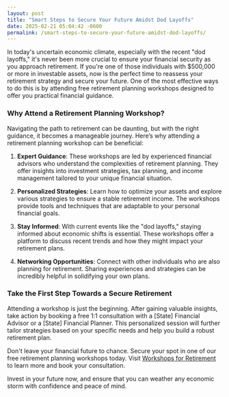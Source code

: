 ```yaml
---
layout: post
title: "Smart Steps to Secure Your Future Amidst Dod Layoffs"
date: 2025-02-21 05:04:42 -0600
permalink: /smart-steps-to-secure-your-future-amidst-dod-layoffs/
---
```



In today's uncertain economic climate, especially with the recent "dod layoffs," it's never been more crucial to ensure your financial security as you approach retirement. If you're one of those individuals with $500,000 or more in investable assets, now is the perfect time to reassess your retirement strategy and secure your future. One of the most effective ways to do this is by attending free retirement planning workshops designed to offer you practical financial guidance.

### Why Attend a Retirement Planning Workshop?

Navigating the path to retirement can be daunting, but with the right guidance, it becomes a manageable journey. Here’s why attending a retirement planning workshop can be beneficial:

1. **Expert Guidance**: These workshops are led by experienced financial advisors who understand the complexities of retirement planning. They offer insights into investment strategies, tax planning, and income management tailored to your unique financial situation.
   
2. **Personalized Strategies**: Learn how to optimize your assets and explore various strategies to ensure a stable retirement income. The workshops provide tools and techniques that are adaptable to your personal financial goals.

3. **Stay Informed**: With current events like the "dod layoffs," staying informed about economic shifts is essential. These workshops offer a platform to discuss recent trends and how they might impact your retirement plans.

4. **Networking Opportunities**: Connect with other individuals who are also planning for retirement. Sharing experiences and strategies can be incredibly helpful in solidifying your own plans.

### Take the First Step Towards a Secure Retirement

Attending a workshop is just the beginning. After gaining valuable insights, take action by booking a free 1:1 consultation with a [State] Financial Advisor or a [State] Financial Planner. This personalized session will further tailor strategies based on your specific needs and help you build a robust retirement plan.

Don't leave your financial future to chance. Secure your spot in one of our free retirement planning workshops today. Visit [Workshops for Retirement](https://workshopsforretirement.com) to learn more and book your consultation.

Invest in your future now, and ensure that you can weather any economic storm with confidence and peace of mind.